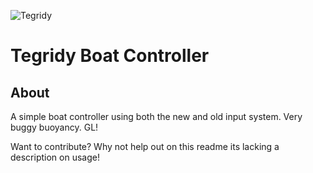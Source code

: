 ![Tegridy](./0.png)

# Tegridy Boat Controller
## About
A simple boat controller using both the new and old input system. Very buggy buoyancy. GL!

Want to contribute? Why not help out on this readme its lacking a description on usage! 